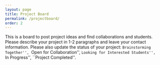 ```yaml
---
layout: page
title: Project Board
permalink: /projectboard/
order: 2
---
```


This is a board to post project ideas and find collaborations and students. Please describe your project in 1-2 paragraphs and leave your contact information. Please also update the status of your project: ``Brainstorming Together'', ``Open for Collaboration'', ``Looking for Interested Students'', ``In Progress'', ``Project Completed''. 


